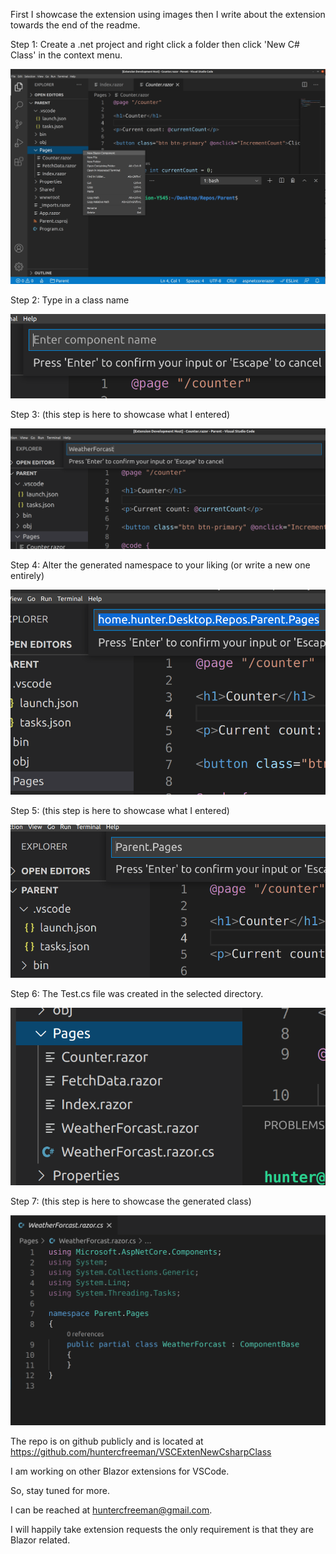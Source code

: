 First I showcase the extension using images then I write about the extension towards the end of the readme.

Step 1: Create a .net project and right click a folder then click 'New C# Class' in the context menu.

![1](https://github.com/huntercfreeman/BlazorExtensionVSC/blob/main/markdownImages/1.jpg?raw=true)



Step 2: Type in a class name

 ![2](https://github.com/huntercfreeman/BlazorExtensionVSC/blob/main/markdownImages/2.png?raw=true)

Step 3: (this step is here to showcase what I entered)

![3](https://github.com/huntercfreeman/BlazorExtensionVSC/blob/main/markdownImages/3.png?raw=true)



Step 4: Alter the generated namespace to your liking (or write a new one entirely)

![4](https://github.com/huntercfreeman/BlazorExtensionVSC/blob/main/markdownImages/4.png?raw=true)



Step 5: (this step is here to showcase what I entered)



![5](https://github.com/huntercfreeman/BlazorExtensionVSC/blob/main/markdownImages/5.png?raw=true)



Step 6: The Test.cs file was created in the selected directory.

![6](https://github.com/huntercfreeman/BlazorExtensionVSC/blob/main/markdownImages/6.png?raw=true)



Step 7: (this step is here to showcase the generated class)

![7](https://github.com/huntercfreeman/BlazorExtensionVSC/blob/main/markdownImages/7.png?raw=true)


The repo is on github publicly and is located at https://github.com/huntercfreeman/VSCExtenNewCsharpClass



I am working on other Blazor extensions for VSCode.

So, stay tuned for more.


I can be reached at huntercfreeman@gmail.com.

I will happily take extension requests the only requirement is that they are Blazor related.